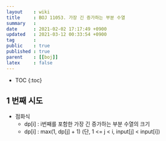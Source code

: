 ```yaml
---
layout    : wiki
title     : BOJ 11053. 가장 긴 증가하는 부분 수열
summary   : 
date      : 2021-02-02 17:17:49 +0900
updated   : 2021-03-12 00:33:54 +0900
tag       : 
public    : true
published : true
parent    : [[boj]]
latex     : false
---
```

* TOC
{:toc}

## 1 번째 시도
- 점화식
	- dp[i] : i번째를 포함한 가장 긴 증가하는 부분 수열의 크기
	- dp[i] : max(1, dp[j] + 1) (단, 1 <= j < i, input[j] < input[i])
